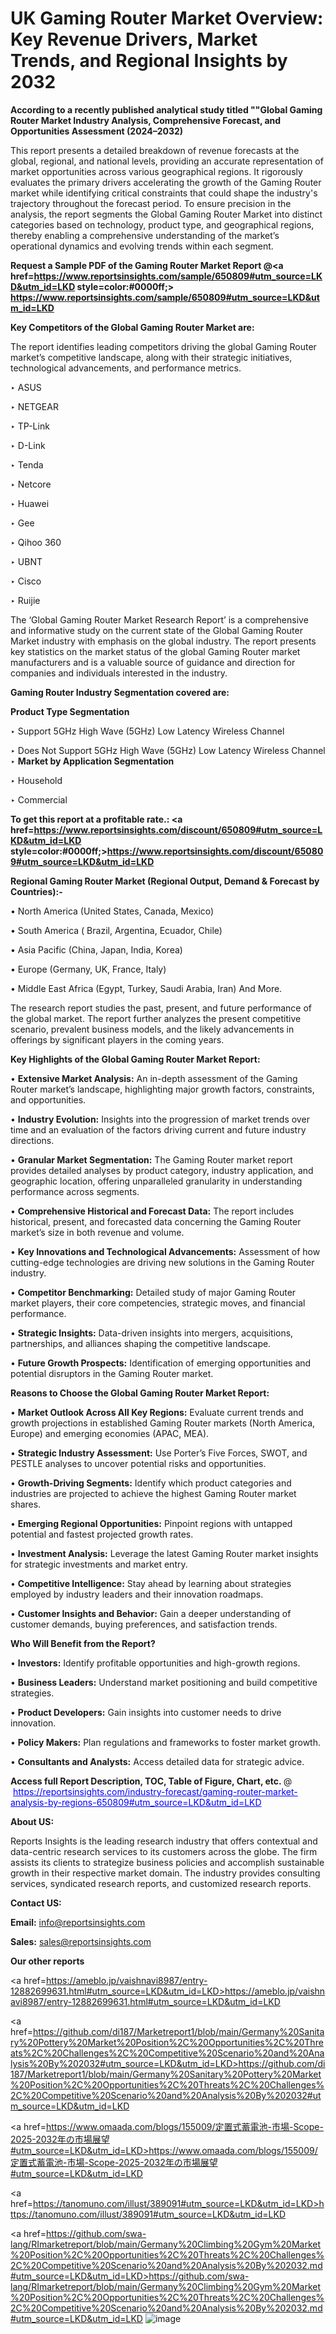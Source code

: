 # UK Gaming Router Market Overview: Key Revenue Drivers, Market Trends, and Regional Insights by 2032

<strong>According to a recently published analytical study titled ""Global Gaming Router Market Industry Analysis, Comprehensive Forecast, and Opportunities Assessment (2024–2032)</strong>

This report presents a detailed breakdown of revenue forecasts at the global, regional, and national levels, providing an accurate representation of market opportunities across various geographical regions. It rigorously evaluates the primary drivers accelerating the growth of the Gaming Router market while identifying critical constraints that could shape the industry's trajectory throughout the forecast period. To ensure precision in the analysis, the report segments the Global Gaming Router Market into distinct categories based on technology, product type, and geographical regions, thereby enabling a comprehensive understanding of the market’s operational dynamics and evolving trends within each segment.

<strong>Request a Sample PDF of the Gaming Router Market Report </strong><strong>@<a href=https://www.reportsinsights.com/sample/650809#utm_source=LKD&utm_id=LKD style=color:#0000ff;> https://www.reportsinsights.com/sample/650809#utm_source=LKD&utm_id=LKD</a></strong></font>

<strong>Key Competitors of the Global Gaming Router Market are:</strong>

The report identifies leading competitors driving the global Gaming Router market’s competitive landscape, along with their strategic initiatives, technological advancements, and performance metrics.

‣ ASUS

‣ NETGEAR

‣ TP-Link

‣ D-Link

‣ Tenda

‣ Netcore

‣ Huawei

‣ Gee

‣ Qihoo 360

‣ UBNT

‣ Cisco

‣ Ruijie

The ‘Global Gaming Router Market Research Report’ is a comprehensive and informative study on the current state of the Global Gaming Router Market industry with emphasis on the global industry. The report presents key statistics on the market status of the global Gaming Router market manufacturers and is a valuable source of guidance and direction for companies and individuals interested in the industry.

<strong>Gaming Router Industry Segmentation covered are:</strong>

<strong>Product Type Segmentation</strong>

‣ Support 5GHz High Wave (5GHz) Low Latency Wireless Channel

‣ Does Not Support 5GHz High Wave (5GHz) Low Latency Wireless Channel
‣ 
<strong>Market by Application Segmentation</strong>

‣ Household

‣ Commercial

<strong>To get this report at a profitable rate.: <a href=https://www.reportsinsights.com/discount/650809#utm_source=LKD&utm_id=LKD style=color:#0000ff;>https://www.reportsinsights.com/discount/650809#utm_source=LKD&utm_id=LKD</a></strong></font>

<strong>Regional Gaming Router Market (Regional Output, Demand &amp; Forecast by Countries):-</strong>

• North America (United States, Canada, Mexico)

• South America ( Brazil, Argentina, Ecuador, Chile)

• Asia Pacific (China, Japan, India, Korea)

• Europe (Germany, UK, France, Italy)

• Middle East Africa (Egypt, Turkey, Saudi Arabia, Iran) And More.

The research report studies the past, present, and future performance of the global market. The report further analyzes the present competitive scenario, prevalent business models, and the likely advancements in offerings by significant players in the coming years.

<strong>Key Highlights of the Global Gaming Router Market Report:</strong>

• <strong>Extensive Market Analysis:</strong> An in-depth assessment of the Gaming Router market’s landscape, highlighting major growth factors, constraints, and opportunities.

• <strong>Industry Evolution:</strong> Insights into the progression of market trends over time and an evaluation of the factors driving current and future industry directions.

• <strong>Granular Market Segmentation:</strong> The Gaming Router market report provides detailed analyses by product category, industry application, and geographic location, offering unparalleled granularity in understanding performance across segments.

• <strong>Comprehensive Historical and Forecast Data:</strong> The report includes historical, present, and forecasted data concerning the Gaming Router market’s size in both revenue and volume.

• <strong>Key Innovations and Technological Advancements:</strong> Assessment of how cutting-edge technologies are driving new solutions in the Gaming Router industry.

• <strong>Competitor Benchmarking:</strong> Detailed study of major Gaming Router market players, their core competencies, strategic moves, and financial performance.

• <strong>Strategic Insights:</strong> Data-driven insights into mergers, acquisitions, partnerships, and alliances shaping the competitive landscape.

• <strong>Future Growth Prospects:</strong> Identification of emerging opportunities and potential disruptors in the Gaming Router market.

<strong>Reasons to Choose the Global Gaming Router Market Report:</strong>

• <strong>Market Outlook Across All Key Regions:</strong> Evaluate current trends and growth projections in established Gaming Router markets (North America, Europe) and emerging economies (APAC, MEA).

• <strong>Strategic Industry Assessment:</strong> Use Porter’s Five Forces, SWOT, and PESTLE analyses to uncover potential risks and opportunities.

• <strong>Growth-Driving Segments:</strong> Identify which product categories and industries are projected to achieve the highest Gaming Router market shares.

• <strong>Emerging Regional Opportunities:</strong> Pinpoint regions with untapped potential and fastest projected growth rates.

• <strong>Investment Analysis:</strong> Leverage the latest Gaming Router market insights for strategic investments and market entry.

• <strong>Competitive Intelligence:</strong> Stay ahead by learning about strategies employed by industry leaders and their innovation roadmaps.

• <strong>Customer Insights and Behavior:</strong> Gain a deeper understanding of customer demands, buying preferences, and satisfaction trends.

<strong>Who Will Benefit from the Report?</strong>

• <strong>Investors:</strong> Identify profitable opportunities and high-growth regions.

• <strong>Business Leaders:</strong> Understand market positioning and build competitive strategies.

• <strong>Product Developers:</strong> Gain insights into customer needs to drive innovation.

• <strong>Policy Makers:</strong> Plan regulations and frameworks to foster market growth.

• <strong>Consultants and Analysts:</strong> Access detailed data for strategic advice.
</ul>
<strong>Access full Report Description, TOC, Table of Figure, Chart, etc. </strong>@  <a href=https://reportsinsights.com/industry-forecast/gaming-router-market-analysis-by-regions-650809#utm_source=LKD&utm_id=LKD style=color:#0000ff;>https://reportsinsights.com/industry-forecast/gaming-router-market-analysis-by-regions-650809#utm_source=LKD&utm_id=LKD</a></font>

<strong><strong>About US</strong>:</strong>

Reports Insights is the leading research industry that offers contextual and data-centric research services to its customers across the globe. The firm assists its clients to strategize business policies and accomplish sustainable growth in their respective market domain. The industry provides consulting services, syndicated research reports, and customized research reports.

<strong>Contact US:</strong>

<p class=""""><b>Email:</b> <a href=mailto:info@reportsinsights.com>info@reportsinsights.com</a></p>
<p class=""""><b>Sales:</b> <a href=mailto:sales@reportsinsights.com>sales@reportsinsights.com</a></p>

<strong>Our other reports</strong>

<a href=https://ameblo.jp/vaishnavi8987/entry-12882699631.html#utm_source=LKD&utm_id=LKD>https://ameblo.jp/vaishnavi8987/entry-12882699631.html#utm_source=LKD&utm_id=LKD</a>

<a href=https://github.com/di187/Marketreport1/blob/main/Germany%20Sanitary%20Pottery%20Market%20Position%2C%20Opportunities%2C%20Threats%2C%20Challenges%2C%20Competitive%20Scenario%20and%20Analysis%20By%202032#utm_source=LKD&utm_id=LKD>https://github.com/di187/Marketreport1/blob/main/Germany%20Sanitary%20Pottery%20Market%20Position%2C%20Opportunities%2C%20Threats%2C%20Challenges%2C%20Competitive%20Scenario%20and%20Analysis%20By%202032#utm_source=LKD&utm_id=LKD</a>

<a href=https://www.omaada.com/blogs/155009/定置式蓄電池-市場-Scope-2025-2032年の市場展望#utm_source=LKD&utm_id=LKD>https://www.omaada.com/blogs/155009/定置式蓄電池-市場-Scope-2025-2032年の市場展望#utm_source=LKD&utm_id=LKD</a>

<a href=https://tanomuno.com/illust/389091#utm_source=LKD&utm_id=LKD>https://tanomuno.com/illust/389091#utm_source=LKD&utm_id=LKD</a>

<a href=https://github.com/swa-lang/RImarketreport/blob/main/Germany%20Climbing%20Gym%20Market%20Position%2C%20Opportunities%2C%20Threats%2C%20Challenges%2C%20Competitive%20Scenario%20and%20Analysis%20By%202032.md#utm_source=LKD&utm_id=LKD>https://github.com/swa-lang/RImarketreport/blob/main/Germany%20Climbing%20Gym%20Market%20Position%2C%20Opportunities%2C%20Threats%2C%20Challenges%2C%20Competitive%20Scenario%20and%20Analysis%20By%202032.md#utm_source=LKD&utm_id=LKD</a>
![image](https://github.com/user-attachments/assets/d4eb2544-ac1e-4e91-8fd1-b080d0890621)
